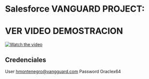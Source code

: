 # Salesforce VANGUARD PROJECT:
# VER VIDEO DEMOSTRACION

[![Watch the video](https://i9.ytimg.com/vi/O6lwbmy4hTY/mqdefault.jpg?sqp=CLyXgaYG-oaymwEmCMACELQB8quKqQMa8AEB-AHUBoAC4AOKAgwIABABGEogPihyMA8=&rs=AOn4CLA94w5ucJ5KFcQiVW21aYb5slTCjg)](https://youtu.be/O6lwbmy4hTY)

## Credenciales

User hmontenegro@vangguard.com
Password Oraclex64
